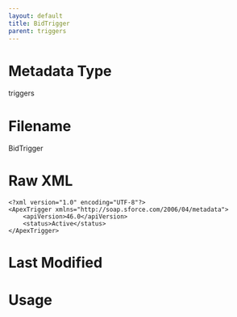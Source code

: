 ```yaml
---
layout: default
title: BidTrigger
parent: triggers
---
```

# Metadata Type
triggers


# Filename 
BidTrigger


# Raw XML
```
<?xml version="1.0" encoding="UTF-8"?>
<ApexTrigger xmlns="http://soap.sforce.com/2006/04/metadata">
    <apiVersion>46.0</apiVersion>
    <status>Active</status>
</ApexTrigger>
```


# Last Modified


# Usage
